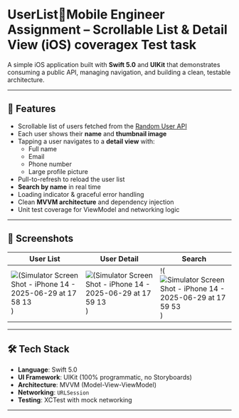 # UserList📱Mobile Engineer Assignment – Scrollable List & Detail View (iOS) coveragex Test task

A simple iOS application built with **Swift 5.0** and **UIKit** that demonstrates consuming a public API, managing navigation, and building a clean, testable architecture.

---

## 🚀 Features

- Scrollable list of users fetched from the [Random User API](https://randomuser.me/api/?results=20)
- Each user shows their **name** and **thumbnail image**
- Tapping a user navigates to a **detail view** with:
  - Full name
  - Email
  - Phone number
  - Large profile picture
- Pull-to-refresh to reload the user list
- **Search by name** in real time
- Loading indicator & graceful error handling
- Clean **MVVM architecture** and dependency injection
- Unit test coverage for ViewModel and networking logic

---

## 📸 Screenshots

| User List | User Detail | Search |
|-----------|-------------|--------|
| ![(Simulator Screen Shot - iPhone 14 - 2025-06-29 at 17 58 13](https://github.com/user-attachments/assets/b37d6630-7cc1-4769-8fcd-a001a7779cbe)) | ![(Simulator Screen Shot - iPhone 14 - 2025-06-29 at 17 59 13](https://github.com/user-attachments/assets/80aa8ff8-aa3c-4852-9fee-1e57e9914f32)) | !(![Simulator Screen Shot - iPhone 14 - 2025-06-29 at 17 59 53](https://github.com/user-attachments/assets/0d4e9654-a83c-4345-9cce-4d5b11fb6829)) |




---

## 🛠 Tech Stack

- **Language**: Swift 5.0
- **UI Framework**: UIKit (100% programmatic, no Storyboards)
- **Architecture**: MVVM (Model-View-ViewModel)
- **Networking**: `URLSession`
- **Testing**: XCTest with mock networking

---


